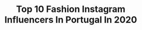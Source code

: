 ---
title: Top 10 Fashion Instagram Influencers In Portugal In 2020
description: >-
  Find top fashion Instagram influencers in Portugal in 2020. Most popular hashtags: #instagood #inspiration #blogger #giveaway.
platform: Instagram
profiles:
  - username: "tomigueis"
    fullname: >-
      Tó Miguéis
    location: "Portugal"
    followers: 28835
    engagement: 1012
    commentsToLikes: 0.102812
    id: ck8t37f9m26kw0j78oxgeschf
    verified: false
    hashtags: ""
  - username: "melyssapiinto"
    fullname: >-
      Melyssa Pinto
    location: "Portugal"
    followers: 275777
    engagement: 523
    commentsToLikes: 0.064775
    id: ck55kbmgiyxoa0i11mdze2k1z
    verified: false
    hashtags: "#sorteoespa, #sorteos, #sorteo, #premio"
  - username: "virginiapferreira"
    fullname: >-
      Virgínia Ferreira
    location: "Portugal"
    followers: 6993
    engagement: 1212
    commentsToLikes: 0.166931
    id: ck8szqi8vpcay0j78qoqxb6qu
    verified: false
    hashtags: "#party, #makeup, #guimar, #covid19"
  - username: "pedrofmgoncalves"
    fullname: >-
      Pedro Gonçalves
    location: "Portugal"
    followers: 6215
    engagement: 1183
    commentsToLikes: 0.243340
    id: ck8t1e7levfe70j78bfotp7ei
    verified: false
    hashtags: "#casualwear, #greys, #menwear, #sunday"
  - username: "catarina.fernandees"
    fullname: >-
      Catarina Fernandes
    location: "Portugal"
    followers: 68815
    engagement: 502
    commentsToLikes: 0.071840
    id: ck1374d9y9pu80i19hpf69j8k
    verified: false
    hashtags: "#outfits, #cleaningmyhome, #happymothersday, #newproject"
  - username: "martacyrnecarvalho"
    fullname: >-
      Marta Cyrne Carvalho
    location: "Portugal"
    followers: 38096
    engagement: 481
    commentsToLikes: 0.177019
    id: ck6u4knjk49al0j7148a8d9r3
    verified: false
    hashtags: "#tescomaportugal, #36weeks, #day54, #diadamae"
  - username: "constanca_moura"
    fullname: >-
      Constança Gomes Moura
    location: "Portugal"
    followers: 5836
    engagement: 2603
    commentsToLikes: 0.356191
    id: ck0ud62vficdz0i19zz0851bk
    verified: false
    hashtags: "#hawkersco, #lifestyle, #dailyfashion, #blogger"
  - username: "sara_nata"
    fullname: >-
      Sara Nata | Fashion•Lifestyle
    location: "Portugal"
    followers: 3581
    engagement: 1895
    commentsToLikes: 0.290206
    id: ck8t4c6ru68o50j784zjtiz1f
    verified: false
    hashtags: "#photooftheday, #instagood, #menswear, #outfitoftheday"
  - username: "suzy.antunes"
    fullname: >-
      SUSANNA ANTUNES
    location: "Portugal"
    followers: 3382
    engagement: 1851
    commentsToLikes: 0.176496
    id: ck14lcy8wu1hv0i19jzzwtke4
    verified: false
    hashtags: "#redlips, #babyblue, #ladyinred, #cyclades"
  - username: "bruna_danin"
    fullname: >-
      Brunadanin
    location: "Portugal"
    followers: 12579
    engagement: 923
    commentsToLikes: 0.206757
    id: ck5zp7pghs5dl0i14hz9ssf4l
    verified: false
    hashtags: "#detox, #bloguer, #burgacases, #caseiphone"
---